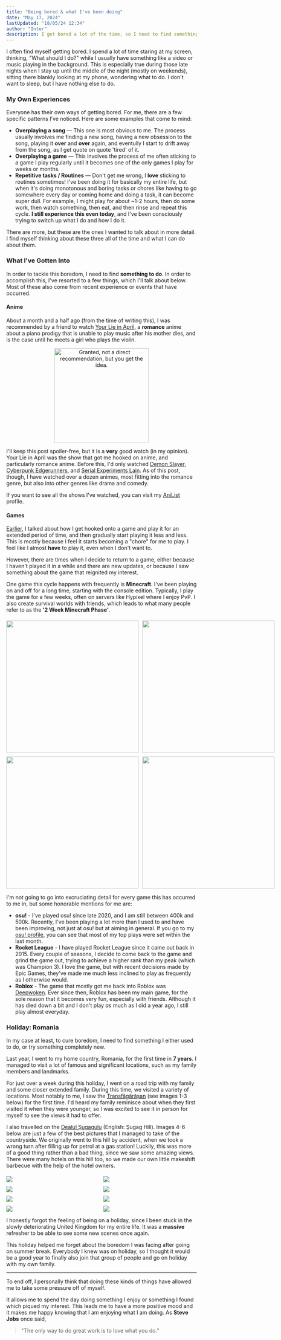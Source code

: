 ```yaml
---
title: "Being bored & what I've been doing"
date: "May 17, 2024"
lastUpdated: "18/05/24 12:34"
author: "Inter"
description: I get bored a lot of the time, so I need to find something to do. I talk about the ways I struggle with boredom and what I do to overcome it.
---
```


I often find myself getting bored. I spend a lot of time staring at my screen, thinking, "What should I do?" while I usually have something like a video or music playing in the background. This is especially true during those late nights when I stay up until the middle of the night (mostly on weekends), sitting there blankly looking at my phone, wondering what to do. I don't want to sleep, but I have nothing else to do.

### My Own Experiences

Everyone has their own ways of getting bored. For me, there are a few specific patterns I’ve noticed. Here are some examples that come to mind:

* **Overplaying a song** — This one is most obvious to me. The process usually involves me finding a new song, having a new obsession to the song, playing it **over** and **over** again, and eventully I start to drift away from the song, as I get quote on quote 'tired' of it.
* **Overplaying a game** — This involves the process of me often sticking to a game I play regularly until it becomes one of the only games I play for weeks or months.
* **Repetitive tasks / Routines** — Don't get me wrong, I **love** sticking to routines sometimes! I've been doing it for basically my entire life, but when it's doing monotonous and boring tasks or chores like having to go somewhere every day or coming home and doing a task, it can become super dull. For example, I might play for about ~1-2 hours, then do some work, then watch something, then eat, and then rinse and repeat this cycle. **I still experience this even today**, and I've been consciously trying to switch up what I do and how I do it.

There are more, but these are the ones I wanted to talk about in more detail. I find myself thinking about these three all of the time and what I can do about them.

### What I've Gotten Into

In order to tackle this boredom, I need to find **something to do**. In order to accomplish this, I've resorted to a few things, which I'll talk about below. Most of these also come from recent experience or events that have occurred.

#### Anime

About a month and a half ago (from the time of writing this), I was recommended by a friend to watch [Your Lie in April](https://myanimelist.net/anime/23273/Shigatsu_wa_Kimi_no_Uso), a **romance** anime about a piano prodigy that is unable to play music after his mother dies, and is the case until he meets a girl who plays the violin. 

<div align="center">
  <img src="/images/being-bored/ylia-rec.png" width="250" alt="Granted, not a direct recommendation, but you get the idea.">
</div>

I'll keep this post spoiler-free, but it is a **very** good watch (in my opinion). Your Lie in April was the show that got me hooked on anime, and particularly romance anime. Before this, I'd only watched [Demon Slayer](https://myanimelist.net/anime/38000/Kimetsu_no_Yaiba), [Cyberpunk Edgerunners](https://myanimelist.net/anime/42310/Cyberpunk__Edgerunners?q=cyberpunk&cat=anime), and [Serial Experiments Lain](https://myanimelist.net/anime/339/Serial_Experiments_Lain?q=lain&cat=anime). As of this post, though, I have watched over a dozen animes, most fitting into the romance genre, but also into other genres like drama and comedy.

If you want to see all the shows I've watched, you can visit my [AniList](https://anilist.co/user/intter) profile.

#### Games

[Earlier](#my-own-experiences), I talked about how I get hooked onto a game and play it for an extended period of time, and then gradually start playing it less and less. This is mostly because I feel it starts becoming a "chore" for me to play. I feel like I almost **have** to play it, even when I don't want to.

However, there are times when I decide to return to a game, either because I haven't played it in a while and there are new updates, or because I saw something about the game that reignited my interest.

One game this cycle happens with frequently is **Minecraft**. I've been playing on and off for a long time, starting with the console edition. Typically, I play the game for a few weeks, often on servers like Hypixel where I enjoy PvP. I also create survival worlds with friends, which leads to what many people refer to as the **'2 Week Minecraft Phase'**.

<div align="center">
  <div style="display: grid; grid-template-columns: repeat(2, 1fr); gap: 10px; margin-top: 20px;"> <!-- grid-style formation -->
    <img src="/images/being-bored/2wk-phase-1.png" width="350">
    <img src="/images/being-bored/2wk-phase-2.png" width="350">
    <img src="/images/being-bored/2wk-phase-3.png" width="350">
    <img src="/images/being-bored/2wk-phase-4.png" width="350">
  </div>
</div>

I'm not going to go into excruciating detail for every game this has occurred to me in, but some honorable mentions for me are:

* **osu!** - I've played osu! since late 2020, and I am still between 400k and 500k. Recently, I've been playing a lot more than I used to and have been improving, not just at osu! but at aiming in general. If you go to my [osu! profile](https://osu.ppy.sh/users/19054376), you can see that most of my top plays were set within the last month.
* **Rocket League** - I have played Rocket League since it came out back in 2015. Every couple of seasons, I decide to come back to the game and grind the game out, trying to achieve a higher rank than my peak (which was Champion 3). I love the game, but with recent decisions made by Epic Games, they've made me much less inclined to play as frequently as I otherwise would.
* **Roblox** - The game that mostly got me back into Roblox was [Deepwoken](https://www.roblox.com/games/4111023553/Deepwoken). Ever since then, Roblox has been my main game, for the sole reason that it becomes very fun, especially with friends. Although it has died down a bit and I don't play *as* much as I did a year ago, I still play almost everyday.

### Holiday: Romania

In my case at least, to cure boredom, I need to find something I either used to do, or try something completely new.

Last year, I went to my home country, Romania, for the first time in **7 years**. I managed to visit a lot of famous and significant locations, such as my family members and landmarks. 

For just over a week during this holiday, I went on a road trip with my family and some closer extended family. During this time, we visited a variety of locations. Most notably to me, I saw the [Transfăgărășan](https://en.wikipedia.org/wiki/Transf%C4%83g%C4%83r%C4%83%C8%99an) (see images 1-3 below) for the first time. I'd heard my family reminisce about when they first visited it when they were younger, so I was excited to see it in person for myself to see the views it had to offer.

I also travelled on the [Dealul Şugagulu](https://en.wikipedia.org/wiki/%C8%98ugag) (English: Şugag Hill). Images 4-6 below are just a few of the best pictures that I managed to take of the countryside. We originally went to this hill by accident, when we took a wrong turn after filling up for petrol at a gas station! Luckily, this was more of a good thing rather than a bad thing, since we saw some amazing views. There were many hotels on this hill too, so we made our own little makeshift barbecue with the help of the hotel owners.

<div align="center">
  <div style="display: grid; grid-template-columns: repeat(2, 1fr); gap: 10px; margin-top: 20px;">
    <img src="/images/being-bored/holiday-1.png">
    <img src="/images/being-bored/holiday-2.png">
    <img src="/images/being-bored/holiday-3.png">
    <img src="/images/being-bored/holiday-4.png">
    <img src="/images/being-bored/holiday-5.png">
    <img src="/images/being-bored/holiday-6.png">
    <img src="/images/being-bored/holiday-7.png">
    <img src="/images/being-bored/holiday-8.png">
  </div>
</div>

I honestly forgot the feeling of being on a holiday, since I been stuck in the slowly deteriorating United Kingdom for my entire life. It was a **massive** refresher to be able to see some new scenes once again.

This holiday helped me forget about the boredom I was facing after going on summer break. Everybody I knew was on holiday, so I thought it would be a good year to finally also join that group of people and go on holiday with my own family.

---

To end off, I personally think that doing these kinds of things have allowed me to take some pressure off of myself.

It allows me to spend the day doing something I enjoy or something I found which piqued my interest. This leads me to have a more positive mood and it makes me happy knowing that I am enjoying what I am doing. As **Steve Jobs** once said,

> "The only way to do great work is to love what you do."